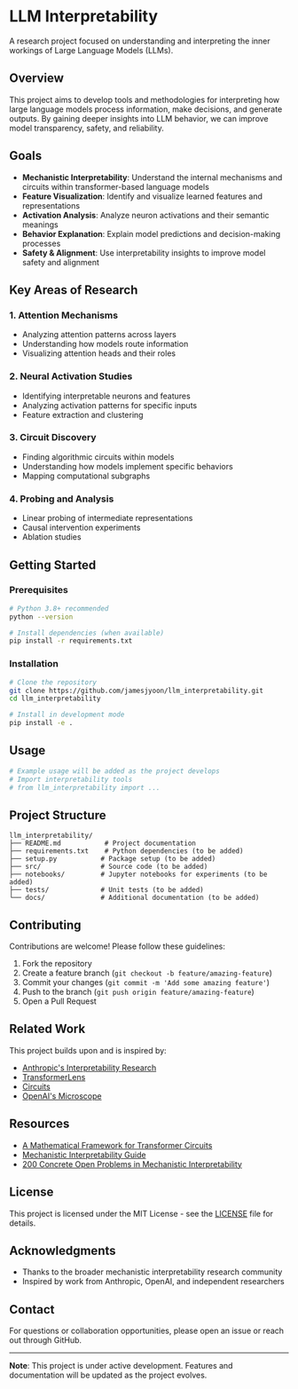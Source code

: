 # LLM Interpretability

A research project focused on understanding and interpreting the inner workings of Large Language Models (LLMs).

## Overview

This project aims to develop tools and methodologies for interpreting how large language models process information, make decisions, and generate outputs. By gaining deeper insights into LLM behavior, we can improve model transparency, safety, and reliability.

## Goals

- **Mechanistic Interpretability**: Understand the internal mechanisms and circuits within transformer-based language models
- **Feature Visualization**: Identify and visualize learned features and representations
- **Activation Analysis**: Analyze neuron activations and their semantic meanings
- **Behavior Explanation**: Explain model predictions and decision-making processes
- **Safety & Alignment**: Use interpretability insights to improve model safety and alignment

## Key Areas of Research

### 1. Attention Mechanisms
- Analyzing attention patterns across layers
- Understanding how models route information
- Visualizing attention heads and their roles

### 2. Neural Activation Studies
- Identifying interpretable neurons and features
- Analyzing activation patterns for specific inputs
- Feature extraction and clustering

### 3. Circuit Discovery
- Finding algorithmic circuits within models
- Understanding how models implement specific behaviors
- Mapping computational subgraphs

### 4. Probing and Analysis
- Linear probing of intermediate representations
- Causal intervention experiments
- Ablation studies

## Getting Started

### Prerequisites

```bash
# Python 3.8+ recommended
python --version

# Install dependencies (when available)
pip install -r requirements.txt
```

### Installation

```bash
# Clone the repository
git clone https://github.com/jamesjyoon/llm_interpretability.git
cd llm_interpretability

# Install in development mode
pip install -e .
```

## Usage

```python
# Example usage will be added as the project develops
# Import interpretability tools
# from llm_interpretability import ...
```

## Project Structure

```
llm_interpretability/
├── README.md           # Project documentation
├── requirements.txt    # Python dependencies (to be added)
├── setup.py           # Package setup (to be added)
├── src/               # Source code (to be added)
├── notebooks/         # Jupyter notebooks for experiments (to be added)
├── tests/             # Unit tests (to be added)
└── docs/              # Additional documentation (to be added)
```

## Contributing

Contributions are welcome! Please follow these guidelines:

1. Fork the repository
2. Create a feature branch (`git checkout -b feature/amazing-feature`)
3. Commit your changes (`git commit -m 'Add some amazing feature'`)
4. Push to the branch (`git push origin feature/amazing-feature`)
5. Open a Pull Request

## Related Work

This project builds upon and is inspired by:

- [Anthropic's Interpretability Research](https://www.anthropic.com/index/core-views-on-ai-safety)
- [TransformerLens](https://github.com/neelnanda-io/TransformerLens)
- [Circuits](https://distill.pub/2020/circuits/)
- [OpenAI's Microscope](https://microscope.openai.com/)

## Resources

- [A Mathematical Framework for Transformer Circuits](https://transformer-circuits.pub/)
- [Mechanistic Interpretability Guide](https://www.neelnanda.io/mechanistic-interpretability/quickstart)
- [200 Concrete Open Problems in Mechanistic Interpretability](https://www.alignmentforum.org/posts/LbrPTJ4fmABEdEnLf/)

## License

This project is licensed under the MIT License - see the [LICENSE](LICENSE) file for details.

## Acknowledgments

- Thanks to the broader mechanistic interpretability research community
- Inspired by work from Anthropic, OpenAI, and independent researchers

## Contact

For questions or collaboration opportunities, please open an issue or reach out through GitHub.

---

**Note**: This project is under active development. Features and documentation will be updated as the project evolves.